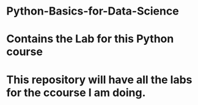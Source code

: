 # Python-Basics-for-Data-Science
# Contains the Lab for this Python course 
# This repository will have all the labs for the ccourse I am doing.
